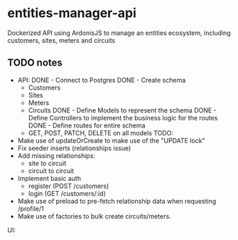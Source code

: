 # entities-manager-api
Dockerized API using ArdonisJS to manage an entities ecosystem, including customers, sites, meters and circuits

## TODO notes
- API:
DONE - Connect to Postgres
DONE - Create schema
	- Customers
	- Sites
	- Meters
	- Circuits
DONE - Define Models to represent the schema
DONE - Define Controllers to implement the business logic for the routes
DONE - Define routes for entire schema
	- GET, POST, PATCH, DELETE on all models
TODO:
- Make use of updateOrCreate to make use of the "UPDATE lock"
- Fix seeder inserts (relationships issue)
- Add missing relationships:
	- site to circuit
	- circuit to circuit
- Implement basic auth
	- register (POST /customers)
	- login (GET /customers/:id)
- Make use of preload to pre-fetch relationship data when requesting /profile/1
- Make use of factories to bulk create circuits/meters.

UI:
